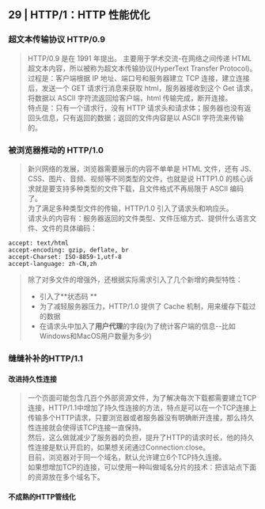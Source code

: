 ## 29 | HTTP/1：HTTP 性能优化

### 超文本传输协议 HTTP/0.9

> HTTP/0.9 是在 1991 年提出。
> 主要用于学术交流-在网络之间传递 HTML 超文本内容，所以被称为超文本传输协议(HyperText Transfer Protocol)。  
> 过程是：客户端根据 IP 地址、端口号和服务器建立 TCP 连接，建立连接后，发送一个 GET 请求行消息来获取 html，服务器接收到这个 Get 请求，将数据以 ASCII 字符流返回给客户端，html 传输完成，断开连接。  
> 特点是：只有一个请求行，没有 HTTP 请求头和请求体；服务器也没有返回头信息，只有返回的数据；返回的文件内容是以 ASCII 字符流来传输的。

### 被浏览器推动的 HTTP/1.0

> 新兴网络的发展，浏览器需要展示的内容不单单是 HTML 文件，还有 JS、CSS、图片、音频、视频等不同类型的文件，也就是说 HTTP1.0 的核心诉求就是要支持多种类型的文件下载，且文件格式不再局限于 ASCII 编码了。  
> 为了满足多种类型文件的传输，HTTP/1.0 引入了请求头和响应头。  
> 请求头的内容有：服务器返回的文件类型、文件压缩方式、提供什么语言文件、文件的具体编码：

```
accept: text/html
accept-encoding: gzip, deflate, br
accept-Charset: ISO-8859-1,utf-8
accept-language: zh-CN,zh
```

> 除了对多文件的增强外，还根据实际需求引入了几个新增的典型特性：
>
> - 引入了**状态码 **
> - 为了减轻服务器压力，HTTP/1.0 提供了 Cache 机制，用来缓存下载过的数据
> - 在请求头中加入了**用户代理**的字段(为了统计客户端的信息--比如Windows和MacOS用户数量为多少)

### 缝缝补补的HTTP/1.1

#### 改进持久性连接
> 一个页面可能包含几百个外部资源文件，为了解决每次下载都需要建立TCP连接，HTTP/1.1中增加了持久性连接的方法，特点是可以在一个TCP连接上传输多个HTTP请求，只要浏览器或者服务器没有明确断开连接，那么持久性连接就会使得该TCP连接一直保持。   
> 然后，这么做就减少了服务器的负担，提升了HTTP的请求时长，他的持久性连接是默认开启的，如果想关闭通过Connection:close。  
> 目前，浏览器对于同一个域名，默认允许建立6个TCP持久连接。  
> 如果想增加TCP的连接，可以使用一种叫做域名分片的技术：把该站点下面的资源放在多个域名下。

#### 不成熟的HTTP管线化
> 